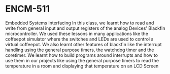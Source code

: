# ENCM-511
Embedded Systems Interfacing
In this class, we learnt how to read and write from general input and output registers of the analog Devices' Blackfin microcontroller.
We used these lessons in many applications like the coffeepot simulator where the switches and LEDs are used to control a virtual coffeepot.
We also learnt other features of blackfin like the interrupt handling using the general purpose timers, the watchdog timer and the coretimer. We learnt how to build programs around interrupts and how to use them in our projects like using the general purpose timers to read the temperature in a room and displaying that temperature on an LCD Screen
